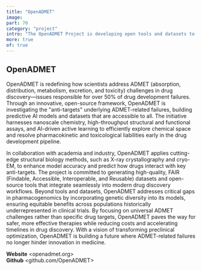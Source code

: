 ```yaml
---
title: "OpenADMET"
image: 
part: 70
category: "project"
intro: "The OpenADMET Project is developing open tools and datasets to predict and resolve ADMET challenges, reducing drug discovery failure rates and accelerating access of treatments to patients."
more: true
of: true
---
```


## OpenADMET

OpenADMET is redefining how scientists address ADMET (absorption, distribution, metabolism, excretion, and toxicity) challenges in drug discovery—issues responsible for over 50% of drug development failures. Through an innovative, open-source framework, OpenADMET is investigating the "anti-targets" underlying ADMET-related failures, building predictive AI models and datasets that are accessible to all. The initiative harnesses nanoscale chemistry, high-throughput structural and functional assays, and AI-driven active learning to efficiently explore chemical space and resolve pharmacokinetic and toxicological liabilities early in the drug development pipeline.

In collaboration with academia and industry, OpenADMET applies cutting-edge structural biology methods, such as X-ray crystallography and cryo-EM, to enhance model accuracy and predict how drugs interact with key anti-targets. The project is committed to generating high-quality, FAIR (Findable, Accessible, Interoperable, and Reusable) datasets and open-source tools that integrate seamlessly into modern drug discovery workflows.
Beyond tools and datasets, OpenADMET addresses critical gaps in pharmacogenomics by incorporating genetic diversity into its models, ensuring equitable benefits across populations historically underrepresented in clinical trials. By focusing on universal ADMET challenges rather than specific drug targets, OpenADMET paves the way for safer, more effective therapies while reducing costs and accelerating timelines in drug discovery. With a vision of transforming preclinical optimization, OpenADMET is building a future where ADMET-related failures no longer hinder innovation in medicine.

**Website** <openadmet.org>  
**Github** <github.com/OpenADMET>  
